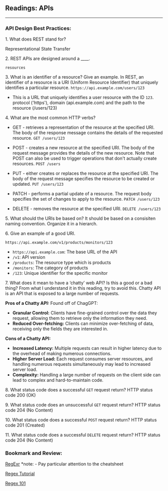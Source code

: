 ## Readings: APIs

---

### API Design Best Practices:

1\. What does REST stand for?

Representational State Transfer

2\. REST APIs are designed around a ____.

`resources`

3\. What is an identifier of a resource? Give an example.
In REST, an identifier of a resource is a URI (Uniform Resource Identifier) that uniquely identifies a particular resource.
```https://api.example.com/users/123```
- This is a URL that uniquely identifies a user resource with the ID `123`. protocol (\'https\'), domain (api.example.com) and the path to the resource (/users/123)

4\. What are the most common HTTP verbs?

- GET - retrieves a representation of the resource at the specified URI. The body of the response message contains the details of the requested resource.
```GET /users/123```

- POST - creates a new resource at the specified URI. The body of the request message provides the details of the new resource. Note that POST can also be used to trigger operations that don't actually create resources.
```POST /users```

- PUT - either creates or replaces the resource at the specified URI. The body of the request message specifies the resource to be created or updated.
```PUT /users/123```

- PATCH - performs a partial update of a resource. The request body specifies the set of changes to apply to the resource.
```PATCH /users/123```

- DELETE - removes the resource at the specified URI.
```DELETE /users/123```

5\. What should the URIs be based on?
It should be based on a consisiten naming convention. Organize it in a hierarch. 

6\. Give an example of a good URI.

```https://api.example.com/v1/products/monitors/123```
- `https://api.example.com`: The base URL of the API
- `/v1`: API version
- `/products`: The resource type which is products
- `/monitors`: The category of products
- `/123`: Unique identifier for the specific monitor

7\. What does it mean to have a ‘chatty’ web API? Is this a good or a bad thing? From what I understand it in this reading, try to avoid this.  Chatty API is an API that is exposed to a large number of requests. 


**Pros of a Chatty API:** Found off of ChagGPT:

- **Granular Control:** Clients have fine-grained control over the data they request, allowing them to retrieve only the information they need.
- **Reduced Over-fetching:** Clients can minimize over-fetching of data, receiving only the fields they are interested in.

**Cons of a Chatty API:**

- **Increased Latency:** Multiple requests can result in higher latency due to the overhead of making numerous connections.
- **Higher Server Load:** Each request consumes server resources, and handling numerous requests simultaneously may lead to increased server load.
- **Complexity:** Handling a large number of requests on the client side can lead to complex and hard-to-maintain code.



8\. What status code does a successful `GET` request return?
HTTP status code 200 (OK)

9\. What status code does an unsuccessful `GET` request return?
HTTP status code 204 (No Content)

10\. What status code does a successful `POST` request return?
HTTP status code 201 (Created)

11\. What status code does a successful `DELETE` request return?
HTTP status code 204 (No Content)


### Bookmark and Review:
[RegExr](https://regexr.com/)
*note: - Pay particular attention to the cheatsheet

[Regex Tutorial](https://medium.com/factory-mind/regex-tutorial-a-simple-cheatsheet-by-examples-649dc1c3f285)

[Regex 101](https://regex101.com/)


